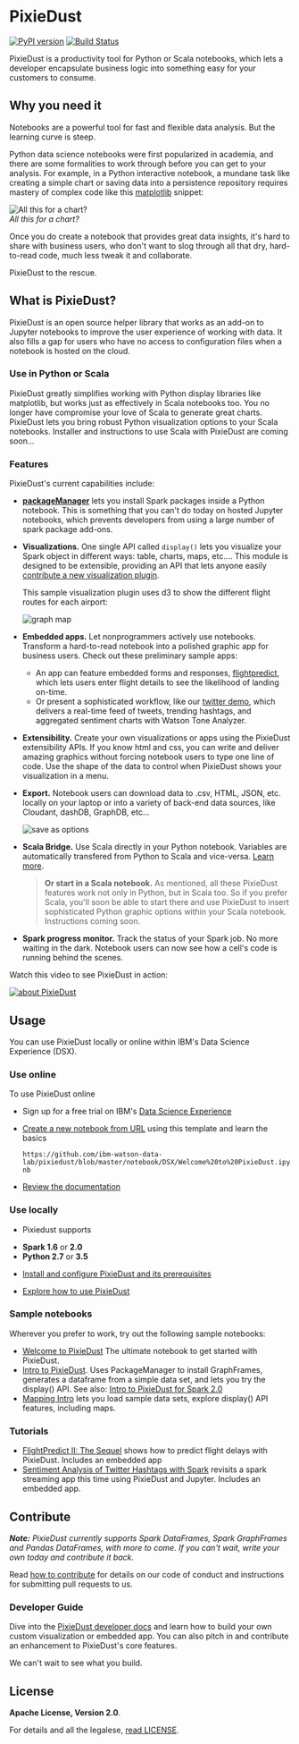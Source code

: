 # PixieDust

[![PyPI version](https://badge.fury.io/py/pixiedust.svg)](https://badge.fury.io/py/pixiedust)
[![Build Status](https://travis-ci.org/ibm-watson-data-lab/pixiedust.svg?branch=master)](https://travis-ci.org/ibm-watson-data-lab/pixiedust)  

PixieDust is a productivity tool for Python or Scala notebooks, which lets a developer encapsulate business logic into something easy for your customers to consume.

## Why you need it

Notebooks are a powerful tool for fast and flexible data analysis. But the learning curve is steep.

Python data science notebooks were first popularized in academia, and there are some formalities to work through before you can get to your analysis. For example, in a Python interactive notebook, a mundane task like creating a simple chart or saving data into a persistence repository requires mastery of complex code like this [matplotlib](http://matplotlib.org/) snippet:

![All this for a chart?](https://developer.ibm.com/wp-content/uploads/sites/85/2016/10/hairymatplotlib.png)<br>
*All this for a chart?*

Once you do create a notebook that provides great data insights, it&#39;s hard to share with business users, who don't want to slog through all that dry, hard-to-read code, much less tweak it and collaborate.

PixieDust to the rescue. 

## What is PixieDust?

PixieDust is an open source helper library that works as an add-on to Jupyter notebooks to improve the user experience of working with data. It also fills a gap for users who have no access to configuration files when a notebook is hosted on the cloud. 

### Use in Python or Scala

PixieDust greatly simplifies working with Python display libraries like matplotlib, but works just as effectively in Scala notebooks too. You no longer have compromise your love of Scala to generate great charts. PixieDust lets you bring robust Python visualization options to your Scala notebooks. Installer and instructions to use Scala with PixieDust are coming soon... 

### Features

PixieDust's current capabilities include:

- **[packageManager](https://ibm-watson-data-lab.github.io/pixiedust/packagemanager.html)** lets you install Spark packages inside a Python notebook. This is something that you can't do today on hosted Jupyter notebooks, which prevents developers from using a large number of spark package add-ons.

- **Visualizations.** One single API called `display()` lets you visualize your Spark object in different ways: table, charts, maps, etc.... This module is designed to be extensible, providing an API that lets anyone easily [contribute a new visualization plugin](https://ibm-watson-data-lab.github.io/pixiedust/writeviz.html). 
   
   This sample visualization plugin uses d3 to show the different flight routes for each airport:

   ![graph map](http://developer.ibm.com/clouddataservices/wp-content/uploads/sites/47/2016/07/pd_graphmap.png)
- **Embedded apps.** Let nonprogrammers actively use notebooks. Transform a hard-to-read notebook into a polished graphic app for business users. Check out these preliminary sample apps: 

   - An app can feature embedded forms and responses, [flightpredict](https://github.com/ibm-watson-data-lab/simple-data-pipe-connector-flightstats/tree/master/pixiedust_flightpredict), which lets users enter flight details to see the likelihood of landing on-time.
   - Or present a sophisticated workflow, like our [twitter demo](https://github.com/ibm-watson-data-lab/pixiedust_incubator/tree/master/twitterdemo), which delivers a real-time feed of tweets, trending hashtags, and aggregated sentiment charts with Watson Tone Analyzer. 

- **Extensibility.** Create your own visualizations or apps using the PixieDust extensibility APIs. If you know html and css, you can write and deliver amazing graphics without forcing notebook users to type one line of code. Use the shape of the data to control when PixieDust shows your visualization in a menu.

- **Export.** Notebook users can download data to .csv, HTML, JSON, etc. locally on your laptop or into a variety of back-end data sources, like Cloudant, dashDB, GraphDB, etc...

   ![save as options](http://developer.ibm.com/clouddataservices/wp-content/uploads/sites/47/2016/07/pd_download.png)
- **Scala Bridge.** Use Scala directly in your Python notebook. Variables are automatically transfered from Python to Scala and vice-versa.   [Learn more](https://ibm-watson-data-lab.github.io/pixiedust/scalabridge.html).

  > **Or start in a Scala notebook.** As mentioned, all these PixieDust features work not only in Python, but in Scala too. So if you prefer Scala, you'll soon be able to start there and use PixieDust to insert sophisticated Python graphic options within your Scala notebook. Instructions coming soon.

- **Spark progress monitor.** Track the status of your Spark job. No more waiting in the dark. Notebook users can now see how a cell's code is running behind the scenes.

Watch this video to see PixieDust in action: 

[![about PixieDust](https://img.youtube.com/vi/FoOHFlkCaXI/0.jpg)](https://www.youtube.com/watch?v=FoOHFlkCaXI) 

## Usage

You can use PixieDust locally or online within IBM's Data Science Experience (DSX). 

### Use online

To use PixieDust online
* Sign up for a free trial on IBM's [Data Science Experience](http://datascience.ibm.com/)
* [Create a new notebook from URL](http://datascience.ibm.com/docs/content/analyze-data/creating-notebooks.html) using this template and learn the basics

  `https://github.com/ibm-watson-data-lab/pixiedust/blob/master/notebook/DSX/Welcome%20to%20PixieDust.ipynb` 
  
* [Review the documentation](https://ibm-watson-data-lab.github.io/pixiedust/use.html)  

### Use locally

* Pixiedust supports
 - **Spark 1.6** or **2.0** 
 - **Python 2.7** or **3.5** 

* [Install and configure PixieDust and its prerequisites](https://ibm-watson-data-lab.github.io/pixiedust/install.html) 

* [Explore how to use PixieDust](https://ibm-watson-data-lab.github.io/pixiedust/use.html)


### Sample notebooks
Wherever you prefer to work, try out the following sample notebooks:
 - [Welcome to PixieDust](https://github.com/ibm-watson-data-lab/pixiedust/blob/master/notebook/DSX/Welcome%20to%20PixieDust.ipynb) The ultimate notebook to get started with PixieDust.
 - [Intro to PixieDust](https://github.com/ibm-watson-data-lab/pixiedust/blob/master/notebook/Intro%20to%20PixieDust.ipynb).  Uses PackageManager to install GraphFrames, generates a dataframe from a simple data set, and lets you try the display() API. See also: [Intro to PixieDust for Spark 2.0](https://github.com/ibm-watson-data-lab/pixiedust/blob/master/notebook/Intro%20to%20PixieDust%20Spark%202.0.ipynb)
 - [Mapping Intro](https://github.com/ibm-watson-data-lab/pixiedust/blob/master/notebook/mapping_intro.ipynb) lets you load sample data sets, explore display() API features, including maps.

### Tutorials

 - [FlightPredict II: The Sequel](https://medium.com/ibm-watson-data-lab/flightpredict-ii-the-sequel-fb613afd6e91) shows how to predict flight delays with PixieDust. Includes an embedded app
 - [Sentiment Analysis of Twitter Hashtags with Spark](https://medium.com/ibm-watson-data-lab/real-time-sentiment-analysis-of-twitter-hashtags-with-spark-7ee6ca5c1585#.gbqjjf3ef) revisits a spark streaming app this time using PixieDust and Jupyter. Includes an embedded app.

## Contribute

_**Note:** PixieDust currently supports Spark DataFrames, Spark GraphFrames and Pandas DataFrames, with more to come. If you can't wait, write your own today and contribute it back._

Read [how to contribute](https://ibm-watson-data-lab.github.io/pixiedust/contribute.html) for details on our code of conduct and instructions for submitting pull requests to us. 

### Developer Guide

Dive into the [PixieDust developer docs](https://ibm-watson-data-lab.github.io/pixiedust/) and learn how to build your own custom visualization or embedded app. You can also pitch in and contribute an enhancement to PixieDust's core features. 

We can't wait to see what you build.

## License

**Apache License, Version 2.0**. 

For details and all the legalese, [read LICENSE](https://github.com/ibm-watson-data-lab/pixiedust/blob/master/LICENSE).
